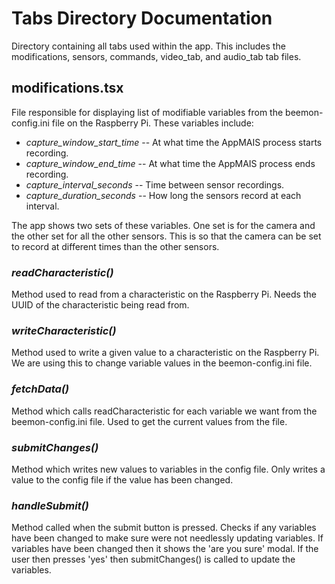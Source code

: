 # Tabs Directory Documentation
Directory containing all tabs used within the app. This includes the modifications, sensors, commands, video_tab, and audio_tab tab files. 

## **modifications.tsx**
File responsible for displaying list of modifiable variables from the beemon-config.ini file on the Raspberry Pi. These variables include:
* *capture_window_start_time* -- At what time the AppMAIS process starts recording.
* *capture_window_end_time* -- At what time the AppMAIS process ends recording.
* *capture_interval_seconds* -- Time between sensor recordings.
* *capture_duration_seconds* -- How long the sensors record at each interval.
  
The app shows two sets of these variables. One set is for the camera and the other set for all the other sensors. This is so that the camera can be set to record at different times than the other sensors.

### *readCharacteristic()*
Method used to read from a characteristic on the Raspberry Pi. Needs the UUID of the characteristic being read from.

### *writeCharacteristic()*
Method used to write a given value to a characteristic on the Raspberry Pi. We are using this to change variable values in the beemon-config.ini file.

### *fetchData()*
Method which calls readCharacteristic for each variable we want from the beemon-config.ini file. Used to get the current values from the file.

### *submitChanges()*
Method which writes new values to variables in the config file. Only writes a value to the config file if the value has been changed.

### *handleSubmit()*
Method called when the submit button is pressed. Checks if any variables have been changed to make sure were not needlessly updating variables. If variables have been changed then it shows the 'are you sure' modal. If the user then presses 'yes' then submitChanges() is called to update the variables.
